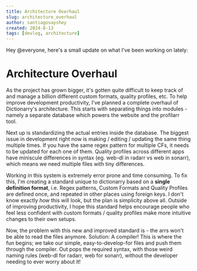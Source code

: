 ```yaml
---
title: Architecture Overhaul
slug: architecture_overhaul
author: santiagosayshey
created: 2024-8-13
tags: [devlog, architecture]
---
```


Hey @everyone, here's a small update on what I've been working on lately:

# Architecture Overhaul

As the project has grown bigger, it's gotten quite difficult to keep track of and manage a billion different custom formats, quality profiles, etc. To help improve development productivity, I've planned a complete overhaul of Dictionarry's architecture. This starts with separating things into modules - namely a separate database which powers the website and the profilarr tool.

Next up is standardizing the actual entries inside the database. The biggest issue in development right now is making / editing / updating the same thing multiple times. If you have the same regex pattern for multiple CFs, it needs to be updated for each one of them. Quality profiles across different apps have miniscule differences in syntax (eg. web-dl in radarr vs web in sonarr), which means we need multiple files with tiny differences.

Working in this system is extremely error prone and time consuming. To fix this, I'm creating a standard unique to dictionarry based on a **single definition format**, i.e. Regex patterns, Custom Formats and Quality Profiles are defined once, and repeated in other places using foreign keys. I don't know exactly _how_ this will look, but the plan is simplicity above all. Outside of improving productivity, I hope this standard helps encourage people who feel less confident with custom formats / quality profiles make more intuitive changes to their own setups.

Now, the problem with this new and improved standard is - the arrs won't be able to read the files anymore. Solution: A compiler! This is where the fun begins; we take our simple, easy-to-develop-for files and push them through the compiler. Out pops the required syntax, with those weird naming rules (web-dl for radarr, web for sonarr), without the developer needing to ever worry about it!
